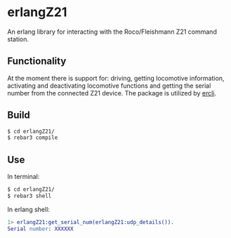 # erlangZ21
An erlang library for interacting with the Roco/Fleishmann Z21 command station.

## Functionality
At the moment there is support for: driving, getting locomotive information, activating and deactivating locomotive functions and getting the serial number from the connected Z21 device. The package is utilized by [ercli](https://github.com/wfenglund/ercli).

## Build
```bash
$ cd erlangZ21/
$ rebar3 compile
```
## Use
In terminal:
```bash
$ cd erlangZ21/
$ rebar3 shell
```
In erlang shell:
```erlang
1> erlangZ21:get_serial_num(erlangZ21:udp_details()).
Serial number: XXXXXX
```

